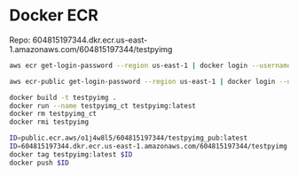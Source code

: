 # Docker ECR

Repo:
604815197344.dkr.ecr.us-east-1.amazonaws.com/604815197344/testpyimg

```bash
aws ecr get-login-password --region us-east-1 | docker login --username AWS --password-stdin 604815197344.dkr.ecr.us-east-1.amazonaws.com

aws ecr-public get-login-password --region us-east-1 | docker login --username AWS --password-stdin public.ecr.aws

docker build -t testpyimg .
docker run --name testpyimg_ct testpyimg:latest
docker rm testpyimg_ct
docker rmi testpyimg

ID=public.ecr.aws/o1j4w8l5/604815197344/testpyimg_pub:latest
ID=604815197344.dkr.ecr.us-east-1.amazonaws.com/604815197344/testpyimg:latest
docker tag testpyimg:latest $ID
docker push $ID
```
